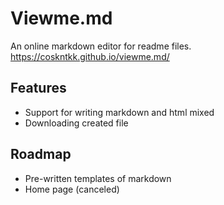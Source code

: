 
# Viewme.md

An online markdown editor for readme files.
https://coskntkk.github.io/viewme.md/


## Features

- Support for writing markdown and html mixed
- Downloading created file
  
## Roadmap

- Pre-written templates of markdown
- Home page (canceled)
  
